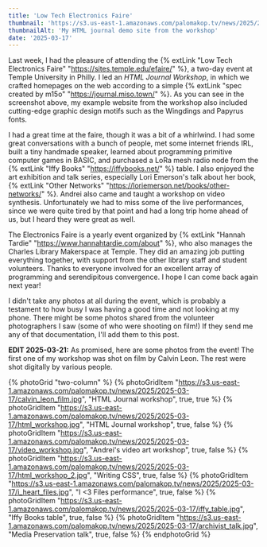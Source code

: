 ```yaml
---
title: 'Low Tech Electronics Faire'
thumbnail: 'https://s3.us-east-1.amazonaws.com/palomakop.tv/news/2025/2025-03-17/html_journal.png'
thumbnailAlt: 'My HTML journal demo site from the workshop'
date: '2025-03-17'
---
```


Last week, I had the pleasure of attending the {% extLink "Low Tech Electronics Faire" "https://sites.temple.edu/efaire/" %}, a two-day event at Temple University in Philly. I led an *HTML Journal Workshop*, in which we crafted homepages on the web according to a simple {% extLink "spec created by m15o" "https://journal.miso.town/" %}. As you can see in the screenshot above, my example website from the workshop also included cutting-edge graphic design motifs such as the Wingdings and Papyrus fonts.

I had a great time at the faire, though it was a bit of a whirlwind. I had some great conversations with a bunch of people, met some internet friends IRL, built a tiny handmade speaker, learned about programming primitive computer games in BASIC, and purchased a LoRa mesh radio node from the {% extLink "Iffy Books" "https://iffybooks.net/" %} table. I also enjoyed the art exhibition and talk series, especially Lori Emerson's talk about her book, {% extLink "Other Networks" "https://loriemerson.net/books/other-networks/" %}. Andrei also came and taught a workshop on video synthesis. Unfortunately we had to miss some of the live performances, since we were quite tired by that point and had a long trip home ahead of us, but I heard they were great as well.

The Electronics Faire is a yearly event organized by {% extLink "Hannah Tardie" "https://www.hannahtardie.com/about" %}, who also manages the Charles Library Makerspace at Temple. They did an amazing job putting everything together, with support from the other library staff and student volunteers. Thanks to everyone involved for an excellent array of programming and serendipitous convergence. I hope I can come back again next year!

I didn't take any photos at all during the event, which is probably a testament to how busy I was having a good time and not looking at my phone. There might be some photos shared from the volunteer photographers I saw (some of who were shooting on film!) If they send me any of that documentation, I'll add them to this post.

**EDIT 2025-03-21:** As promised, here are some photos from the event! The first one of my workshop was shot on film by Calvin Leon. The rest were shot digitally by various people.

{% photoGrid "two-column" %}
{% photoGridItem "https://s3.us-east-1.amazonaws.com/palomakop.tv/news/2025/2025-03-17/calvin_leon_film.jpg", "HTML Journal workshop", true, true %}
{% photoGridItem "https://s3.us-east-1.amazonaws.com/palomakop.tv/news/2025/2025-03-17/html_workshop.jpg", "HTML Journal workshop", true, false %}
{% photoGridItem "https://s3.us-east-1.amazonaws.com/palomakop.tv/news/2025/2025-03-17/video_workshop.jpg", "Andrei's video art workshop", true, false %}
{% photoGridItem "https://s3.us-east-1.amazonaws.com/palomakop.tv/news/2025/2025-03-17/html_workshop_2.jpg", "Writing CSS", true, false %}
{% photoGridItem "https://s3.us-east-1.amazonaws.com/palomakop.tv/news/2025/2025-03-17/i_heart_files.jpg", "I <3 Files performance", true, false %}
{% photoGridItem "https://s3.us-east-1.amazonaws.com/palomakop.tv/news/2025/2025-03-17/iffy_table.jpg", "Iffy Books table", true, false %}
{% photoGridItem "https://s3.us-east-1.amazonaws.com/palomakop.tv/news/2025/2025-03-17/archivist_talk.jpg", "Media Preservation talk", true, false %}
{% endphotoGrid %}
